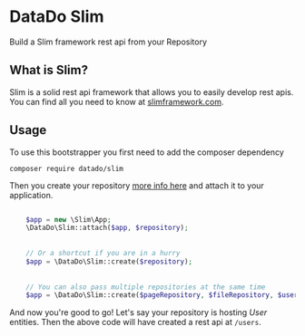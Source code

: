 # DataDo Slim
Build a Slim framework rest api from your Repository

## What is Slim?
Slim is a solid rest api framework that allows you to easily develop rest apis.
You can find all you need to know at [slimframework.com](http://www.slimframework.com/docs/).

## Usage
To use this bootstrapper you first need to add the composer dependency

    composer require datado/slim

Then you create your repository [more info here](https://github.com/DataDo/data) and attach it to your application.

```php

    $app = new \Slim\App;
    \DataDo\Slim::attach($app, $repository);
    
    
    // Or a shortcut if you are in a hurry
    $app = \DataDo\Slim::create($repository);
    
    
    // You can also pass multiple repositories at the same time
    $app = \DataDo\Slim::create($pageRepository, $fileRepository, $userRepository);

```

And now you're good to go!
Let's say your repository is hosting *User* entities. Then the above code will have created a rest api at `/users`.